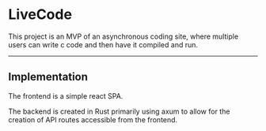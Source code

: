 # LiveCode

This project is an MVP of an asynchronous coding site, where multiple users can write c code and then have it compiled and run.

---

## Implementation

The frontend is a simple react SPA.

The backend is created in Rust primarily using axum to allow for the creation of API routes accessible from the frontend.
